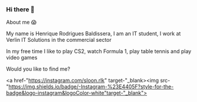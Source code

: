 ### Hi there 👋

About me :scream:

My name is Henrique Rodrigues Baldissera, I am an IT student, I work at Verlin IT Solutions in the commercial sector

In my free time I like to play CS2, watch Formula 1, play table tennis and play video games

Would you like to find me?


<a href-"https://instagram.com/sloon.rlk" target-"_blank><img src-"https://img.shields.io/badge/-Instagram-%23E4405F?style-for-the-badge&logo-instagram&logoColor-white"target-"_blank"></a>



